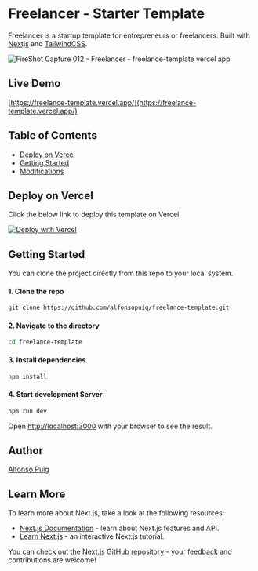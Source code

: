 # Freelancer - Starter Template

Freelancer is a startup template for entrepreneurs or freelancers. Built with [Nextjs](https://nextjs.org/) and [TailwindCSS](https://tailwindcss.com/).

![FireShot Capture 012 - Freelancer - freelance-template vercel app](https://user-images.githubusercontent.com/13857079/204798909-9ca9ebd6-c9da-4321-9ba2-85edcd67bacc.png)

## Live Demo

[https://freelance-template.vercel.app/](https://freelance-template.vercel.app/)

## Table of Contents

- [Deploy on Vercel](#deploy-on-vercel)
- [Getting Started](#getting-started)
- [Modifications](#modifications)

## Deploy on Vercel

Click the below link to deploy this template on Vercel

[![Deploy with Vercel](https://vercel.com/button)](https://vercel.com/new/clone?repository-url=https%3A%2F%2Fgithub.com%2Falfonsopuig%2Ffreelance-template)

## Getting Started

You can clone the project directly from this repo to your local system.

#### 1. Clone the repo

```bash
git clone https://github.com/alfonsopuig/freelance-template.git
```

#### 2. Navigate to the directory

```bash
cd freelance-template
```

#### 3. Install dependencies

```bash
npm install
```

#### 4. Start development Server

```bash
npm run dev
```

Open [http://localhost:3000](http://localhost:3000) with your browser to see the result.

## Author

[Alfonso Puig](http://alfonsopuig.es)

## Learn More

To learn more about Next.js, take a look at the following resources:

- [Next.js Documentation](https://nextjs.org/docs) - learn about Next.js features and API.
- [Learn Next.js](https://nextjs.org/learn) - an interactive Next.js tutorial.

You can check out [the Next.js GitHub repository](https://github.com/vercel/next.js/) - your feedback and contributions are welcome!
